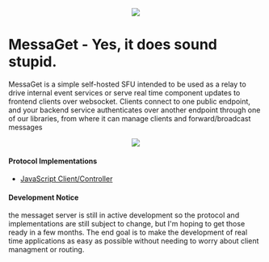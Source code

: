 <p align="center">
  <img src="https://i.imgur.com/7dtHykL.png" />
</p>

# MessaGet - Yes, it does sound stupid.
MessaGet is a simple self-hosted SFU intended to be used as a relay to drive internal event services or serve real time component updates to frontend clients over websocket. Clients connect to one public endpoint, and your backend service authenticates over another endpoint through one of our libraries, from where it can manage clients and forward/broadcast messages
<p align="center">
  <img src="https://i.imgur.com/oILIy31.png" />
</p>

#### Protocol Implementations
 - [JavaScript Client/Controller](https://github.com/messaget/js-client)

#### Development Notice
the messaget server is still in active development so the protocol and implementations are still subject to change, but I'm hoping to get those ready in a few months. The end goal is to make the development of real time applications as easy as possible without needing to worry about client managment or routing.